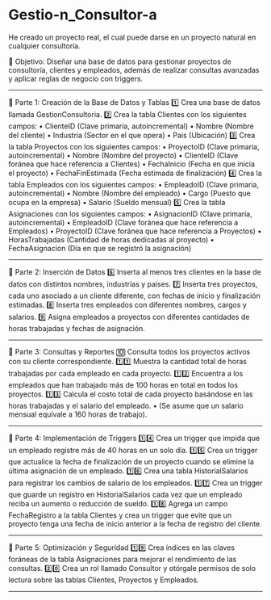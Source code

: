 # Gestio-n_Consultor-a

He creado un proyecto real, el cual puede darse en un proyecto natural en cualquier consultoría.

📌 Objetivo: Diseñar una base de datos para gestionar proyectos de consultoría, clientes y empleados, además de realizar consultas avanzadas y aplicar reglas de negocio con triggers.
________________________________________
🔹 Parte 1: Creación de la Base de Datos y Tablas
1️⃣ Crea una base de datos llamada GestionConsultoria.
2️⃣ Crea la tabla Clientes con los siguientes campos:
•	ClienteID (Clave primaria, autoincremental)
•	Nombre (Nombre del cliente)
•	Industria (Sector en el que opera)
•	Pais (Ubicación)
3️⃣ Crea la tabla Proyectos con los siguientes campos:
•	ProyectoID (Clave primaria, autoincremental)
•	Nombre (Nombre del proyecto)
•	ClienteID (Clave foránea que hace referencia a Clientes)
•	FechaInicio (Fecha en que inicia el proyecto)
•	FechaFinEstimada (Fecha estimada de finalización)
4️⃣ Crea la tabla Empleados con los siguientes campos:
•	EmpleadoID (Clave primaria, autoincremental)
•	Nombre (Nombre del empleado)
•	Cargo (Puesto que ocupa en la empresa)
•	Salario (Sueldo mensual)
5️⃣ Crea la tabla Asignaciones con los siguientes campos:
•	AsignacionID (Clave primaria, autoincremental)
•	EmpleadoID (Clave foránea que hace referencia a Empleados)
•	ProyectoID (Clave foránea que hace referencia a Proyectos)
•	HorasTrabajadas (Cantidad de horas dedicadas al proyecto)
•	FechaAsignacion (Día en que se registró la asignación)
________________________________________
🔹 Parte 2: Inserción de Datos
6️⃣ Inserta al menos tres clientes en la base de datos con distintos nombres, industrias y países.
7️⃣ Inserta tres proyectos, cada uno asociado a un cliente diferente, con fechas de inicio y finalización estimadas.
8️⃣ Inserta tres empleados con diferentes nombres, cargos y salarios.
9️⃣ Asigna empleados a proyectos con diferentes cantidades de horas trabajadas y fechas de asignación.
________________________________________
🔹 Parte 3: Consultas y Reportes
🔟 Consulta todos los proyectos activos con su cliente correspondiente.
1️⃣1️⃣ Muestra la cantidad total de horas trabajadas por cada empleado en cada proyecto.
1️⃣2️⃣ Encuentra a los empleados que han trabajado más de 100 horas en total en todos los proyectos.
1️⃣3️⃣ Calcula el costo total de cada proyecto basándose en las horas trabajadas y el salario del empleado.
•	(Se asume que un salario mensual equivale a 160 horas de trabajo).
________________________________________
🔹 Parte 4: Implementación de Triggers
1️⃣4️⃣ Crea un trigger que impida que un empleado registre más de 40 horas en un solo día.
1️⃣5️⃣ Crea un trigger que actualice la fecha de finalización de un proyecto cuando se elimine la última asignación de un empleado.
1️⃣6️⃣ Crea una tabla HistorialSalarios para registrar los cambios de salario de los empleados.
1️⃣7️⃣ Crea un trigger que guarde un registro en HistorialSalarios cada vez que un empleado reciba un aumento o reducción de sueldo.
1️⃣8️⃣ Agrega un campo FechaRegistro a la tabla Clientes y crea un trigger que evite que un proyecto tenga una fecha de inicio anterior a la fecha de registro del cliente.
________________________________________
🔹 Parte 5: Optimización y Seguridad
1️⃣9️⃣ Crea índices en las claves foráneas de la tabla Asignaciones para mejorar el rendimiento de las consultas.
2️⃣0️⃣ Crea un rol llamado Consultor y otórgale permisos de solo lectura sobre las tablas Clientes, Proyectos y Empleados.
________________________________________

